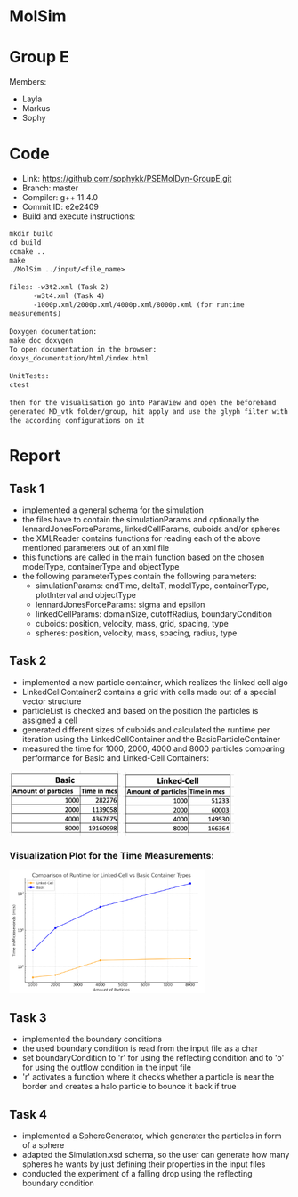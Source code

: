 MolSim
===
# Group E #
Members:
* Layla
* Markus
* Sophy

# Code #
* Link:     https://github.com/sophykk/PSEMolDyn-GroupE.git
* Branch:   master
* Compiler: g++ 11.4.0
* Commit ID: e2e2409
* Build and execute instructions:
 ```
 mkdir build
 cd build
 ccmake ..
 make
 ./MolSim ../input/<file_name>

Files: -w3t2.xml (Task 2)
       -w3t4.xml (Task 4)
       -1000p.xml/2000p.xml/4000p.xml/8000p.xml (for runtime measurements)
 
 Doxygen documentation: 
 make doc_doxygen
 To open documentation in the browser:
 doxys_documentation/html/index.html

UnitTests:
ctest
 
 then for the visualisation go into ParaView and open the beforehand generated MD_vtk folder/group, hit apply and use the glyph filter with the according configurations on it
```
# Report #
## Task 1 ##

- implemented a general schema for the simulation
- the files have to contain the simulationParams and optionally the lennardJonesForceParams, linkedCellParams, cuboids and/or spheres
- the XMLReader contains functions for reading each of the above mentioned parameters out of an xml file
- this functions are called in the main function based on the chosen modelType, containerType and objectType
- the following parameterTypes contain the following parameters:
  - simulationParams: endTime, deltaT, modelType, containerType, plotInterval and objectType
  - lennardJonesForceParams: sigma and epsilon
  - linkedCellParams: domainSize, cutoffRadius, boundaryCondition
  - cuboids: position, velocity, mass, grid, spacing, type
  - spheres: position, velocity, mass, spacing, radius, type

## Task 2 ##

- implemented a new particle container, which realizes the linked cell algo
- LinkedCellContainer2 contains a grid with cells made out of a special vector structure
- particleList is checked and based on the position the particles is assigned a cell
- generated different sizes of cuboids and calculated the runtime per iteration using the LinkedCellContainer and the BasicParticleContainer
- measured the time for 1000, 2000, 4000 and 8000 particles comparing performance for Basic and Linked-Cell Containers:

<img src="Basic.png" alt="Time measurements for Basic Container" title="Basic" width="200"/> <img src="Linked Cell.png" alt="Time measurements for Linked Cell Container" title="Linked Cell" width="200"/>

### Visualization Plot for the Time Measurements: ###
<img src="./measurements_pic.png" alt="Corresponding Graph" title="Comparison graph" style="width: 70%;">


  
## Task 3 ##

- implemented the boundary conditions
- the used boundary condition is read from the input file as a char
- set boundaryCondition to 'r' for using the reflecting condition and to 'o' for using the outflow condition in the input file
- 'r' activates a function where it checks whether a particle is near the border and creates a halo particle to bounce it back if true

## Task 4 ##

- implemented a SphereGenerator, which generater the particles in form of a sphere
- adapted the Simulation.xsd schema, so the user can generate how many spheres he wants by just defining their properties in the input files
- conducted the experiment of a falling drop using the reflecting boundary condition
